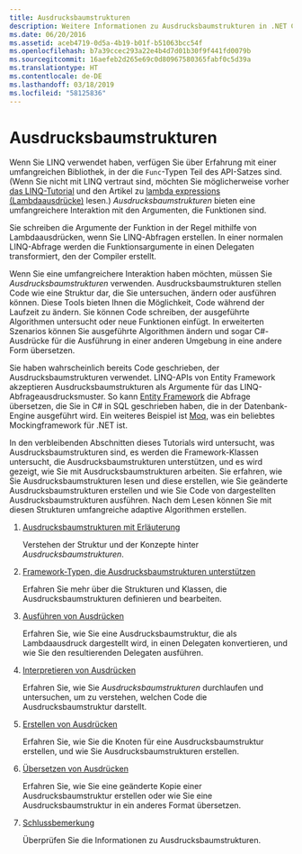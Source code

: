 ```yaml
---
title: Ausdrucksbaumstrukturen
description: Weitere Informationen zu Ausdrucksbaumstrukturen in .NET Core und wie sie verwendet werden, um Code als Strukturen darzustellen, die Sie überprüfen, ändern und ausführen können.
ms.date: 06/20/2016
ms.assetid: aceb4719-0d5a-4b19-b01f-b51063bcc54f
ms.openlocfilehash: b7a39ccec293a22e4b4d7d01b30f9f441fd0079b
ms.sourcegitcommit: 16aefeb2d265e69c0d80967580365fabf0c5d39a
ms.translationtype: HT
ms.contentlocale: de-DE
ms.lasthandoff: 03/18/2019
ms.locfileid: "58125836"
---
```

# <a name="expression-trees"></a>Ausdrucksbaumstrukturen

Wenn Sie LINQ verwendet haben, verfügen Sie über Erfahrung mit einer umfangreichen Bibliothek, in der die `Func`-Typen Teil des API-Satzes sind. (Wenn Sie nicht mit LINQ vertraut sind, möchten Sie möglicherweise vorher [das LINQ-Tutorial](linq/index.md) und den Artikel zu [lambda expressions (Lambdaausdrücke)](./programming-guide/statements-expressions-operators/lambda-expressions.md) lesen.) *Ausdrucksbaumstrukturen* bieten eine umfangreichere Interaktion mit den Argumenten, die Funktionen sind.

Sie schreiben die Argumente der Funktion in der Regel mithilfe von Lambdaausdrücken, wenn Sie LINQ-Abfragen erstellen. In einer normalen LINQ-Abfrage werden die Funktionsargumente in einen Delegaten transformiert, den der Compiler erstellt. 

Wenn Sie eine umfangreichere Interaktion haben möchten, müssen Sie *Ausdrucksbaumstrukturen* verwenden.
Ausdrucksbaumstrukturen stellen Code wie eine Struktur dar, die Sie untersuchen, ändern oder ausführen können. Diese Tools bieten Ihnen die Möglichkeit, Code während der Laufzeit zu ändern. Sie können Code schreiben, der ausgeführte Algorithmen untersucht oder neue Funktionen einfügt. In erweiterten Szenarios können Sie ausgeführte Algorithmen ändern und sogar C#-Ausdrücke für die Ausführung in einer anderen Umgebung in eine andere Form übersetzen.

Sie haben wahrscheinlich bereits Code geschrieben, der Ausdrucksbaumstrukturen verwendet. LINQ-APIs von Entity Framework akzeptieren Ausdrucksbaumstrukturen als Argumente für das LINQ-Abfrageausdrucksmuster.
So kann [Entity Framework](/ef/) die Abfrage übersetzen, die Sie in C# in SQL geschrieben haben, die in der Datenbank-Engine ausgeführt wird. Ein weiteres Beispiel ist [Moq](https://github.com/Moq/moq), was ein beliebtes Mockingframework für .NET ist.

In den verbleibenden Abschnitten dieses Tutorials wird untersucht, was Ausdrucksbaumstrukturen sind, es werden die Framework-Klassen untersucht, die Ausdrucksbaumstrukturen unterstützen, und es wird gezeigt, wie Sie mit Ausdrucksbaumstrukturen arbeiten. Sie erfahren, wie Sie Ausdrucksbaumstrukturen lesen und diese erstellen, wie Sie geänderte Ausdrucksbaumstrukturen erstellen und wie Sie Code von dargestellten Ausdrucksbaumstrukturen ausführen. Nach dem Lesen können Sie mit diesen Strukturen umfangreiche adaptive Algorithmen erstellen.

1. [Ausdrucksbaumstrukturen mit Erläuterung](expression-trees-explained.md)

    Verstehen der Struktur und der Konzepte hinter *Ausdrucksbaumstrukturen*.
    
2. [Framework-Typen, die Ausdrucksbaumstrukturen unterstützen](expression-classes.md)
    
    Erfahren Sie mehr über die Strukturen und Klassen, die Ausdrucksbaumstrukturen definieren und bearbeiten.
    
3. [Ausführen von Ausdrücken](expression-trees-execution.md)

    Erfahren Sie, wie Sie eine Ausdrucksbaumstruktur, die als Lambdaausdruck dargestellt wird, in einen Delegaten konvertieren, und wie Sie den resultierenden Delegaten ausführen.

4. [Interpretieren von Ausdrücken](expression-trees-interpreting.md)

    Erfahren Sie, wie Sie *Ausdrucksbaumstrukturen* durchlaufen und untersuchen, um zu verstehen, welchen Code die Ausdrucksbaumstruktur darstellt.

5. [Erstellen von Ausdrücken](expression-trees-building.md)

    Erfahren Sie, wie Sie die Knoten für eine Ausdrucksbaumstruktur erstellen, und wie Sie Ausdrucksbaumstrukturen erstellen.

6. [Übersetzen von Ausdrücken](expression-trees-translating.md)

    Erfahren Sie, wie Sie eine geänderte Kopie einer Ausdrucksbaumstruktur erstellen oder wie Sie eine Ausdrucksbaumstruktur in ein anderes Format übersetzen.

7. [Schlussbemerkung](expression-trees-summary.md)

    Überprüfen Sie die Informationen zu Ausdrucksbaumstrukturen.
    
